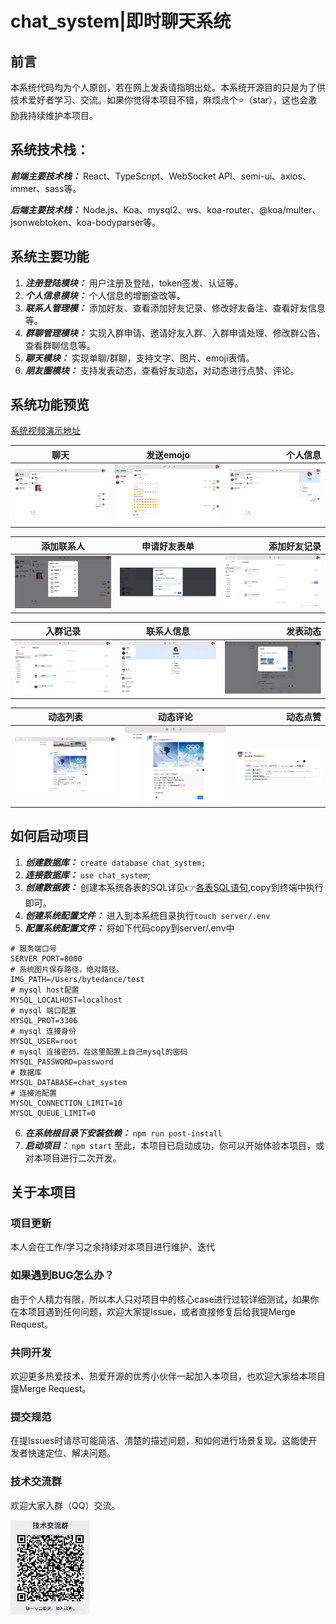 # chat_system|即时聊天系统

## 前言
本系统代码均为个人原创，若在网上发表请指明出处。本系统开源目的只是为了供技术爱好者学习、交流。如果你觉得本项目不错，麻烦点个:star:（star），这也会激励我持续维护本项目。

## 系统技术栈：
***前端主要技术栈：*** React、TypeScript、WebSocket API、semi-ui、axios、immer、sass等。

***后端主要技术栈：*** Node.js、Koa、mysql2、ws、koa-router、@koa/multer、jsonwebtoken、koa-bodyparser等。

## 系统主要功能
1. ***注册登陆模块：*** 用户注册及登陆，token签发、认证等。
2. ***个人信息模块：*** 个人信息的增删查改等。
3. ***联系人管理模：*** 添加好友、查看添加好友记录、修改好友备注、查看好友信息等。
4. ***群聊管理模块：*** 实现入群申请、邀请好友入群、入群申请处理、修改群公告、查看群聊信息等。
5. ***聊天模块：*** 实现单聊/群聊，支持文字、图片、emoji表情。
6. ***朋友圈模块：*** 支持发表动态，查看好友动态，对动态进行点赞、评论。

## 系统功能预览
<a href="https://www.bilibili.com/video/BV1z94y1X7J4?spm_id_from=333.999.0.0&vd_source=9beb9d610c807fa3b7ff85522c0e595a" target="_blank">系统视频演示地址</a>

聊天|发送emojo|个人信息
---|:--:|---:
![聊天](./docs/client/conversation.png)|![emoji](./docs/client/emoji.png)|![个人信息卡片](./docs/client/profileInfo.png)

添加联系人|申请好友表单|添加好友记录
---|:--:|---:
![添加联系人](./docs/client/contact.png)|![好友申请信息](./docs/client/apply.png)|![添加好友记录](./docs/client/contact_tickets.png)

入群记录|联系人信息|发表动态
---|:--:|---:
![入群记录](./docs/client/group_tickets.png)|![联系人信息](./docs/client/contactInfo.png)|![发表动态](./docs/client/release_moment.png)

动态列表|动态评论|动态点赞
---|:--:|---:
![入群记录](./docs/client/moments.png)|![动态评论](./docs/client/comment_moment.png)|![动态点赞](./docs/client/like_moment.png)

## 如何启动项目
1. ***创建数据库：*** 
`create database chat_system;`
2. ***连接数据库：***
`use chat_system`;
3. ***创建数据表：***
创建本系统各表的SQL详见:point_right:[各表SQL语句](./docs/server/tables.md),copy到终端中执行即可。
4. ***创建系统配置文件：***
进入到本系统目录执行`touch server/.env`
5. ***配置系统配置文件：***
将如下代码copy到server/.env中
```
# 服务端口号
SERVER_PORT=8000 
# 系统图片保存路径，绝对路径。
IMG_PATH=/Users/bytedance/test
# mysql host配置
MYSQL_LOCALHOST=localhost 
# mysql 端口配置
MYSQL_PROT=3306
# mysql 连接身份
MYSQL_USER=root
# mysql 连接密码，在这里配置上自己mysql的密码
MYSQL_PASSWORD=password
# 数据库
MYSQL_DATABASE=chat_system
# 连接池配置
MYSQL_CONNECTION_LIMIT=10
MYSQL_QUEUE_LIMIT=0
```
6. ***在系统根目录下安装依赖：***
`npm run post-install`
7. ***启动项目：***
`npm start`
至此，本项目已启动成功，你可以开始体验本项目，或对本项目进行二次开发。

## 关于本项目
### 项目更新
本人会在工作/学习之余持续对本项目进行维护、迭代
### 如果遇到BUG怎么办？
由于个人精力有限，所以本人只对项目中的核心case进行过较详细测试，如果你在本项目遇到任何问题，欢迎大家提Issue，或者直接修复后给我提Merge Request。
### 共同开发
欢迎更多热爱技术、热爱开源的优秀小伙伴一起加入本项目，也欢迎大家给本项目提Merge Request。
### 提交规范
在提Issues时请尽可能简洁、清楚的描述问题，和如何进行场景复现。这能使开发者快速定位、解决问题。
### 技术交流群
欢迎大家入群（QQ）交流。

![QR_code](./docs/OR_code.jpg)